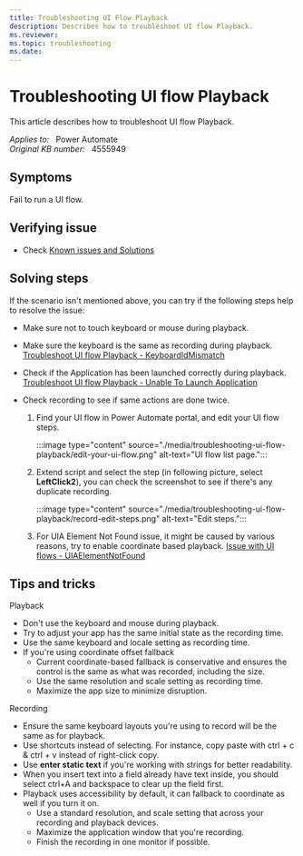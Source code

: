 ```yaml
---
title: Troubleshooting UI Flow Playback
description: Describes how to troubleshoot UI flow Playback.
ms.reviewer: 
ms.topic: troubleshooting
ms.date: 
---
```

# Troubleshooting UI flow Playback

This article describes how to troubleshoot UI flow Playback.

_Applies to:_ &nbsp; Power Automate  
_Original KB number:_ &nbsp; 4555949

## Symptoms

Fail to run a UI flow.

## Verifying issue

- Check [Known issues and Solutions](/power-automate/desktop-flows/create-desktop#known-issues-and-solutions)

## Solving steps

If the scenario isn't mentioned above, you can try if the following steps help to resolve the issue:

- Make sure not to touch keyboard or mouse during playback.
- Make sure the keyboard is the same as recording during playback. [Troubleshoot UI flow Playback - KeyboardIdMismatch](https://support.microsoft.com/help/4555907)
- Check if the Application has been launched correctly during playback. [Troubleshoot UI flow Playback - Unable To Launch Application](https://support.microsoft.com/help/4555721)
- Check recording to see if same actions are done twice.

    1. Find your UI flow in Power Automate portal, and edit your UI flow steps.

        :::image type="content" source="./media/troubleshooting-ui-flow-playback/edit-your-ui-flow.png" alt-text="UI flow list page.":::

    2. Extend script and select the step (in following picture, select **LeftClick2**), you can check the screenshot to see if there's any duplicate recording.

        :::image type="content" source="./media/troubleshooting-ui-flow-playback/record-edit-steps.png" alt-text="Edit steps.":::
  
    3. For UIA Element Not Found issue, it might be caused by various reasons, try to enable coordinate based playback. [Issue with UI flows - UIAElementNotFound](https://support.microsoft.com/help/4555804)

## Tips and tricks

Playback

- Don't use the keyboard and mouse during playback.
- Try to adjust your app has the same initial state as the recording time.
- Use the same keyboard and locale setting as recording time.
- If you're using coordinate offset fallback
  - Current coordinate-based fallback is conservative and ensures the control is the same as what was recorded, including the size.
  - Use the same resolution and scale setting as recording time.
  - Maximize the app size to minimize disruption.

Recording

- Ensure the same keyboard layouts you're using to record will be the same as for playback.
- Use shortcuts instead of selecting. For instance, copy paste with ctrl + c & ctrl + v instead of right-click copy.
- Use **enter static text** if you're working with strings for better readability.
- When you insert text into a field already have text inside, you should select ctrl+A and backspace to clear up the field first.
- Playback uses accessibility by default, it can fallback to coordinate as well if you turn it on.
  - Use a standard resolution, and scale setting that across your recording and playback devices.
  - Maximize the application window that you're recording.
  - Finish the recording in one monitor if possible.
